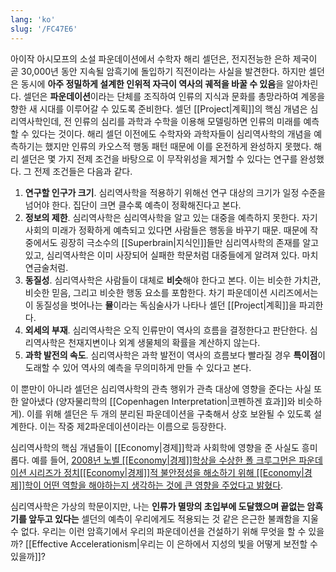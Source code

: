 ```yaml
---
lang: 'ko'
slug: '/FC47E6'
---
```


아이작 아시모프의 소설 파운데이션에서 수학자 해리 셀던은, 전지전능한 은하 제국이 곧 30,000년 동안 지속될 암흑기에 돌입하기 직전이라는 사실을 발견한다. 하지만 셀던은 동시에 **아주 정밀하게 설계한 인위적 자극이 역사의 궤적을 바꿀 수 있음**을 알아차린다. 셀던은 **파운데이션**이라는 단체를 조직하여 인류의 지식과 문화를 총망라하여 계몽을 향한 새 시대를 이루어갈 수 있도록 준비한다. 셀던 [[Project|계획]]의 핵심 개념은 심리역사학인데, 전 인류의 심리를 과학과 수학을 이용해 모델링하면 인류의 미래를 예측할 수 있다는 것이다.
해리 셀던 이전에도 수학자와 과학자들이 심리역사학의 개념을 예측하기는 했지만 인류의 카오스적 행동 패턴 때문에 이를 온전하게 완성하지 못했다. 해리 셀던은 몇 가지 전제 조건을 바탕으로 이 무작위성을 제거할 수 있다는 연구를 완성했다. 그 전제 조건들은 다음과 같다.

1. **연구할 인구가 크기**. 심리역사학을 적용하기 위해선 연구 대상의 크기가 일정 수준을 넘어야 한다. 집단이 크면 클수록 예측이 정확해진다고 본다.
2. **정보의 제한**. 심리역사학은 심리역사학을 알고 있는 대중을 예측하지 못한다. 자기 사회의 미래가 정확하게 예측되고 있다면 사람들은 행동을 바꾸기 때문. 때문에 작중에서도 굉장히 극소수의 [[Superbrain|지식인]]들만 심리역사학의 존재를 알고 있고, 심리역사학은 이미 사장되어 실패한 학문처럼 대중들에게 알려져 있다. 마치 연금술처럼.
3. **동질성**. 심리역사학은 사람들이 대체로 **비슷**해야 한다고 본다. 이는 비슷한 가치관, 비슷한 믿음, 그리고 비슷한 행동 요소를 포함한다. 차기 파운데이션 시리즈에서는 이 동질성을 벗어나는 **뮬**이라는 독심술사가 나타나 셀던 [[Project|계획]]을 파괴한다.
4. **외세의 부재**. 심리역사학은 오직 인류만이 역사의 흐름을 결정한다고 판단한다. 심리역사학은 천재지변이나 외계 생물체의 확률을 계산하지 않는다.
5. **과학 발전의 속도**. 심리역사학은 과학 발전이 역사의 흐름보다 빨라질 경우 **특이점**이 도래할 수 있어 역사의 예측을 무의미하게 만들 수 있다고 본다.

이 뿐만이 아니라 셀던은 심리역사학의 관측 행위가 관측 대상에 영향을 준다는 사실 또한 알아냈다 (양자물리학의 [[Copenhagen Interpretation|코펜하겐 효과]]와 비슷하게). 이를 위해 셀던은 두 개의 분리된 파운데이션을 구축해서 상호 보완될 수 있도록 설계한다. 이는 작중 제2파운데이션이라는 이름으로 등장한다.

심리역사학의 핵심 개념들이 [[Economy|경제]]학과 사회학에 영향을 준 사실도 흥미롭다. 예를 들어, [2008년 노벨 [[Economy|경제]]학상을 수상한 폴 크루그먼은 파운데이션 시리즈가 정치[[Economy|경제]]적 불안정성을 해소하기 위해 [[Economy|경제]]학이 어떤 역할을 해야하는지 생각하는 것에 큰 영향을 주었다고 밝혔다](https://www.theguardian.com/books/2012/dec/04/paul-krugman-asimov-economics).

심리역사학은 가상의 학문이지만, 나는 **인류가 멸망의 초입부에 도달했으며 끝없는 암흑기를 앞두고 있다는** 셀던의 예측이 우리에게도 적용되는 것 같은 은근한 불쾌함을 지울 수 없다. 우리는 이런 암흑기에서 우리의 파운데이션을 건설하기 위해 무엇을 할 수 있을까? [[Effective Accelerationism|우리는 이 은하에서 지성의 빛을 어떻게 보전할 수 있을까]]?

